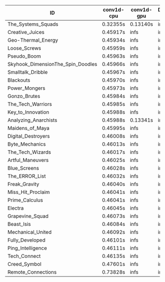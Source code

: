 |ID|conv1d-cpu|conv1d-gpu|DWSPConv2D-gpu|gemm-gpu|avg|
|-|-|-|-|-|-|
|The_Systems_Squads|0.32355s|0.13140s|infs|4.42367s|infs|
|Creative_Juices|0.45917s|infs|infs|4.40709s|infs|
|Geo-Thermal_Energy|0.45934s|infs|infs|4.40921s|infs|
|Loose_Screws|0.45959s|infs|infs|4.41823s|infs|
|Pseudo_Boom|0.45963s|infs|infs|4.42015s|infs|
|Skyhook_DimensionThe_Spin_Doodles|0.45966s|infs|infs|4.39894s|infs|
|Smalltalk_Dribble|0.45967s|infs|infs|4.34874s|infs|
|Blackouts|0.45970s|infs|infs|4.37785s|infs|
|Power_Mongers|0.45973s|infs|infs|4.40466s|infs|
|Gonzo_Brutes|0.45984s|infs|infs|4.39617s|infs|
|The_Tech_Warriors|0.45985s|infs|infs|4.40458s|infs|
|Key_to_Innovation|0.45988s|infs|infs|4.38262s|infs|
|Analyzing_Anarchists|0.45988s|0.13341s|infs|4.40995s|infs|
|Maidens_of_Maya|0.45995s|infs|infs|4.40616s|infs|
|Digital_Destroyers|0.46008s|infs|infs|4.39035s|infs|
|Byte_Mechanics|0.46013s|infs|infs|4.39821s|infs|
|The_Tech_Wizards|0.46017s|infs|infs|4.41335s|infs|
|Artful_Maneuvers|0.46025s|infs|infs|4.39416s|infs|
|Blue_Screens|0.46028s|infs|infs|4.39520s|infs|
|The_ERROR_List|0.46032s|infs|infs|4.39862s|infs|
|Freak_Gravity|0.46040s|infs|infs|4.42344s|infs|
|Miss_Hit_Proclaim|0.46041s|infs|infs|4.39794s|infs|
|Prime_Calculus|0.46041s|infs|infs|4.38398s|infs|
|Electra|0.46045s|infs|infs|4.40601s|infs|
|Grapevine_Squad|0.46073s|infs|infs|4.37476s|infs|
|Beast_Isis|0.46084s|infs|infs|4.41612s|infs|
|Mechanical_United|0.46092s|infs|infs|4.44158s|infs|
|Fully_Developed|0.46101s|infs|infs|4.41506s|infs|
|Ping_Intelligence|0.46111s|infs|infs|4.40555s|infs|
|Tech_Connect|0.46135s|infs|infs|4.42601s|infs|
|Creed_Symbol|0.47601s|infs|infs|4.36864s|infs|
|Remote_Connections|0.73828s|infs|infs|4.40339s|infs|
